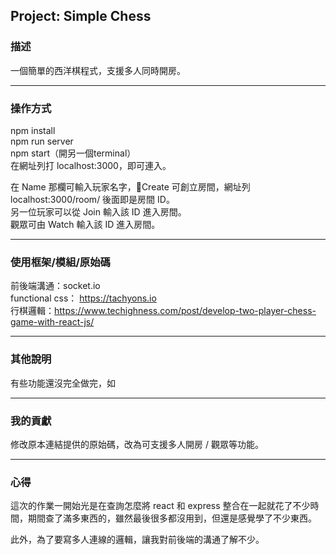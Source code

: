 ## Project: Simple Chess

### 描述

一個簡單的西洋棋程式，支援多人同時開房。

----
### 操作方式

npm install \
npm run server \
npm start（開另一個terminal）\
在網址列打 localhost:3000，即可連入。

在 Name 那欄可輸入玩家名字，Create 可創立房間，網址列 localhost:3000/room/ 後面即是房間 ID。\
另一位玩家可以從 Join 輸入該 ID 進入房間。\
觀眾可由 Watch 輸入該 ID 進入房間。

----
### 使用框架/模組/原始碼
前後端溝通：socket.io \
functional css： https://tachyons.io \
行棋邏輯：https://www.techighness.com/post/develop-two-player-chess-game-with-react-js/


----
### 其他說明
有些功能還沒完全做完，如

----
### 我的貢獻
修改原本連結提供的原始碼，改為可支援多人開房 / 觀眾等功能。

----
### 心得
這次的作業一開始光是在查詢怎麼將 react 和 express 整合在一起就花了不少時間，期間查了滿多東西的，雖然最後很多都沒用到，但還是感覺學了不少東西。

此外，為了要寫多人連線的邏輯，讓我對前後端的溝通了解不少。


